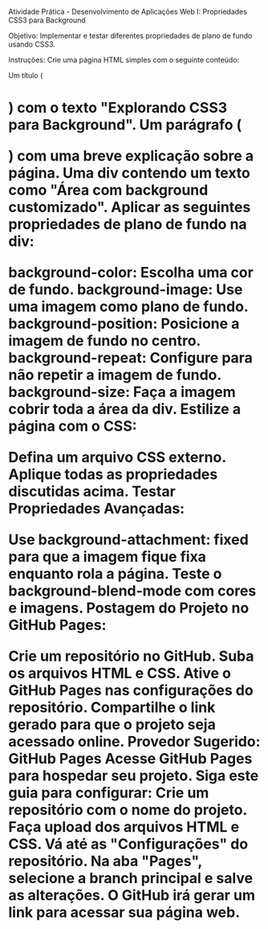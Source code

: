 Atividade Prática - Desenvolvimento de Aplicações Web I: Propriedades CSS3 para Background

Objetivo: Implementar e testar diferentes propriedades de plano de fundo usando CSS3.

Instruções:
Crie uma página HTML simples com o seguinte conteúdo:

Um título (<h1>) com o texto "Explorando CSS3 para Background".
Um parágrafo (<p>) com uma breve explicação sobre a página.
Uma div contendo um texto como "Área com background customizado".
Aplicar as seguintes propriedades de plano de fundo na div:

background-color: Escolha uma cor de fundo.
background-image: Use uma imagem como plano de fundo.
background-position: Posicione a imagem de fundo no centro.
background-repeat: Configure para não repetir a imagem de fundo.
background-size: Faça a imagem cobrir toda a área da div.
Estilize a página com o CSS:

Defina um arquivo CSS externo.
Aplique todas as propriedades discutidas acima.
Testar Propriedades Avançadas:

Use background-attachment: fixed para que a imagem fique fixa enquanto rola a página.
Teste o background-blend-mode com cores e imagens.
Postagem do Projeto no GitHub Pages:

Crie um repositório no GitHub.
Suba os arquivos HTML e CSS.
Ative o GitHub Pages nas configurações do repositório.
Compartilhe o link gerado para que o projeto seja acessado online.
Provedor Sugerido: GitHub Pages
Acesse GitHub Pages para hospedar seu projeto.
Siga este guia para configurar:
Crie um repositório com o nome do projeto.
Faça upload dos arquivos HTML e CSS.
Vá até as "Configurações" do repositório.
Na aba "Pages", selecione a branch principal e salve as alterações.
O GitHub irá gerar um link para acessar sua página web.

